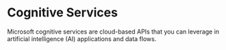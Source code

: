 # Cognitive Services
Microsoft cognitive services are cloud-based APIs that you can leverage in artificial intelligence (AI) applications and data flows.
